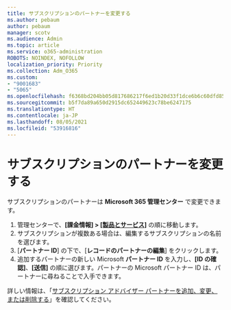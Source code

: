 ```yaml
---
title: サブスクリプションのパートナーを変更する
ms.author: pebaum
author: pebaum
manager: scotv
ms.audience: Admin
ms.topic: article
ms.service: o365-administration
ROBOTS: NOINDEX, NOFOLLOW
localization_priority: Priority
ms.collection: Adm_O365
ms.custom:
- "9001683"
- "5065"
ms.openlocfilehash: f6368bd204bb05d817686217f6ed1b20d33f1dce6b6c60dfd85f1c962e5df65d
ms.sourcegitcommit: b5f7da89a650d2915dc652449623c78be6247175
ms.translationtype: HT
ms.contentlocale: ja-JP
ms.lasthandoff: 08/05/2021
ms.locfileid: "53916816"
---
```

# <a name="change-the-partner-for-a-subscription"></a>サブスクリプションのパートナーを変更する

サブスクリプションのパートナーは **Microsoft 365 管理センター** で変更できます。

1. 管理センターで、**[課金情報] > [[製品とサービス]](https://go.microsoft.com/fwlink/p/?linkid=842054)** の順に移動します。 
2. サブスクリプションが複数ある場合は、編集するサブスクリプションの名前を選びます。 
3. [**パートナー ID**] の下で、[**レコードのパートナーの編集**] をクリックします。
4. 追加するパートナーの新しい Microsoft **パートナー ID** を入力し、**[ID の確認]**、**[送信]** の順に選びます。パートナーの Microsoft パートナー ID は、パートナーに尋ねることで入手できます。

詳しい情報は、「[サブスクリプション アドバイザー パートナーを追加、変更、または削除する](https://docs.microsoft.com/microsoft-365/admin/misc/add-partner)」を確認してください。 
